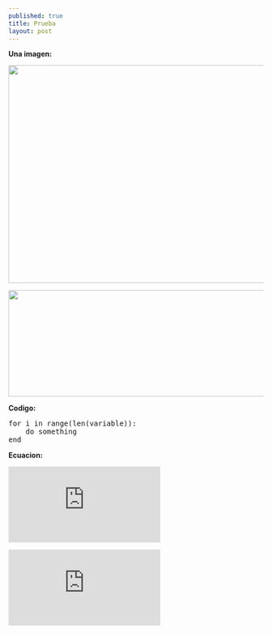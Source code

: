 ```yaml
---
published: true
title: Prueba
layout: post
---
```


__Una imagen:__

<img src="https://raw.githubusercontent.com/nicomedinap/nicomedinap.github.io/master/J_Ks_solo.png"
 height="430" width="750">
 
 <img src="https://raw.githubusercontent.com/nicomedinap/nicomedinap.github.io/master/Imagenes.jpg"
 height="210" width="810">


__Codigo:__

<p>
    <pre>
for i in range(len(variable)):
    do something
end</pre>
</p>


__Ecuacion:__


![equation](http://www.sciweavers.org/tex2img.php?eq=1%2Bsin%28mc%5E2%29&bc=White&fc=Black&im=jpg&fs=12&ff=arev&edit=)


![equation](https://latex.codecogs.com/gif.latex?%5Crm%20IP_%7BX%7D%28%5C%7Bx_%7Bn%7D%5C%7D%29%20%3D%20%5Cdisplaystyle%5Cfrac%7B1%7D%7BN%5E%7B2%7D%7D%5Cfrac%7B1%7D%7B%5Csqrt%7B2%5Cpi%7D%5Csigma%7D%5Cdisplaystyle%5Csum_%7Bi%3D1%7D%5E%7BN%7D%20%5Csum_%7Bj%3D1%7D%5E%7BN%7D%20%5Cexp%5Cleft%28%5Cdisplaystyle-%5Cfrac%7B%5C%7Cx_%7Bi%7D%20-%20x_%7Bj%7D%20%5C%7C%5E%7B2%7D%7D%7B2%5Csigma%5E%7B2%7D%7D%20%5Cright%29.)  
